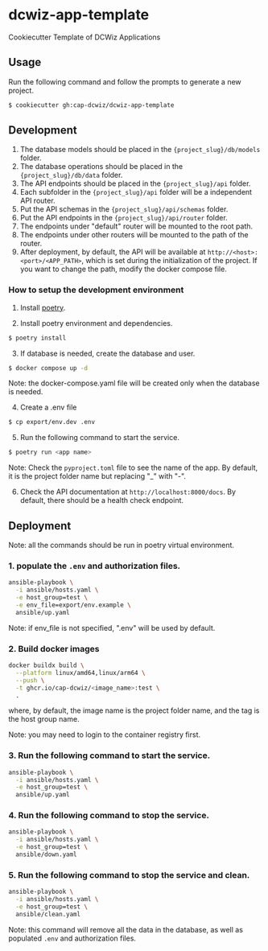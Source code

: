 # dcwiz-app-template
Cookiecutter Template of DCWiz Applications

## Usage

Run the following command and follow the prompts to generate a new project.
```bash
$ cookiecutter gh:cap-dcwiz/dcwiz-app-template
```

## Development

1. The database models should be placed in the `{project_slug}/db/models` folder.
2. The database operations should be placed in the `{project_slug}/db/data` folder.
3. The API endpoints should be placed in the `{project_slug}/api` folder.
4. Each subfolder in the `{project_slug}/api` folder will be a independent API router.
5. Put the API schemas in the `{project_slug}/api/schemas` folder.
6. Put the API endpoints in the `{project_slug}/api/router` folder.
7. The endpoints under "default" router will be mounted to the root path.
8. The endpoints under other routers will be mounted to the path of the router.
9. After deployment, by default, the API will be available at `http://<host>:<port>/<APP_PATH>`, which is set during 
the initialization of the project. If you want to change the path, modify the docker compose file.

### How to setup the development environment

1. Install [poetry](https://python-poetry.org/docs/#installation).

2. Install poetry environment and dependencies.
```bash
$ poetry install
```

3. If database is needed, create the database and user.
```bash
$ docker compose up -d
```
Note: the docker-compose.yaml file will be created only when the database is needed.

4. Create a .env file
```bash
$ cp export/env.dev .env
```

5. Run the following command to start the service.
```bash
$ poetry run <app name>
```
Note: Check the `pyproject.toml` file to see the name of the app. By default, it is the project folder name but 
replacing "_" with "-".

6. Check the API documentation at `http://localhost:8000/docs`. By default, there should be a health check endpoint.

## Deployment

Note: all the commands should be run in poetry virtual environment.

### 1. populate the `.env` and authorization files.
```bash
ansible-playbook \
  -i ansible/hosts.yaml \
  -e host_group=test \
  -e env_file=export/env.example \
  ansible/up.yaml
```
Note: if env_file is not specified, ".env" will be used by default.

### 2. Build docker images
```bash
docker buildx build \
  --platform linux/amd64,linux/arm64 \
  --push \
  -t ghcr.io/cap-dcwiz/<image_name>:test \
  .
```
where, by default, the image name is the project folder name, and the tag is the host group name.

Note: you may need to login to the container registry first.

### 3. Run the following command to start the service.
```bash
ansible-playbook \
  -i ansible/hosts.yaml \
  -e host_group=test \
  ansible/up.yaml
```

### 4. Run the following command to stop the service.
```bash
ansible-playbook \
  -i ansible/hosts.yaml \
  -e host_group=test \
  ansible/down.yaml
```

### 5. Run the following command to stop the service and clean.
```bash
ansible-playbook \
  -i ansible/hosts.yaml \
  -e host_group=test \
  ansible/clean.yaml
```
Note: this command will remove all the data in the database, as well as populated `.env` and authorization files.
